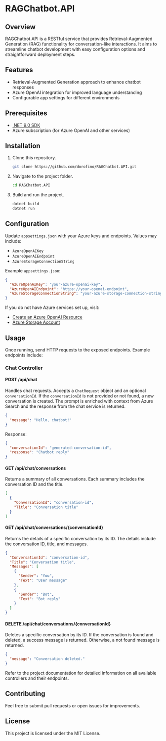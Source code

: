 # RAGChatbot.API

## Overview
RAGChatbot.API is a RESTful service that provides Retrieval-Augmented Generation (RAG) functionality for conversation-like interactions. It aims to streamline chatbot development with easy configuration options and straightforward deployment steps.

## Features
- Retrieval-Augmented Generation approach to enhance chatbot responses
- Azure OpenAI integration for improved language understanding
- Configurable app settings for different environments

## Prerequisites
- [.NET 9.0 SDK](https://dotnet.microsoft.com/en-us/download)
- Azure subscription (for Azure OpenAI and other services)

## Installation
1. Clone this repository.
    ```sh
    git clone https://github.com/dorofino/RAGChatbot.API.git
    ```
2. Navigate to the project folder.
    ```sh
    cd RAGChatbot.API
    ```
3. Build and run the project.
    ```sh
    dotnet build
    dotnet run
    ```

## Configuration
Update `appsettings.json` with your Azure keys and endpoints. Values may include:
- `AzureOpenAIKey`
- `AzureOpenAIEndpoint`
- `AzureStorageConnectionString`

Example `appsettings.json`:
```json
{
  "AzureOpenAIKey": "your-azure-openai-key",
  "AzureOpenAIEndpoint": "https://your-openai-endpoint",
  "AzureStorageConnectionString": "your-azure-storage-connection-string"
}
```

If you do not have Azure services set up, visit:
- [Create an Azure OpenAI Resource](https://learn.microsoft.com/azure/cognitive-services/openai/how-to/create-resource)
- [Azure Storage Account](https://azure.microsoft.com/services/storage/)

## Usage
Once running, send HTTP requests to the exposed endpoints. Example endpoints include:

### Chat Controller

#### POST /api/chat
Handles chat requests. Accepts a `ChatRequest` object and an optional `conversationId`. If the `conversationId` is not provided or not found, a new conversation is created. The prompt is enriched with context from Azure Search and the response from the chat service is returned.
```json
{
  "message": "Hello, chatbot!"
}
```
Response:
```json
{
  "conversationId": "generated-conversation-id",
  "response": "Chatbot reply"
}
```

#### GET /api/chat/conversations
Returns a summary of all conversations. Each summary includes the conversation ID and the title.
```json
[
  {
    "ConversationId": "conversation-id",
    "Title": "Conversation title"
  }
]
```

#### GET /api/chat/conversations/{conversationId}
Returns the details of a specific conversation by its ID. The details include the conversation ID, title, and messages.
```json
{
  "ConversationId": "conversation-id",
  "Title": "Conversation title",
  "Messages": [
    {
      "Sender": "You",
      "Text": "User message"
    },
    {
      "Sender": "Bot",
      "Text": "Bot reply"
    }
  ]
}
```

#### DELETE /api/chat/conversations/{conversationId}
Deletes a specific conversation by its ID. If the conversation is found and deleted, a success message is returned. Otherwise, a not found message is returned.
```json
{
  "message": "Conversation deleted."
}
```

Refer to the project documentation for detailed information on all available controllers and their endpoints.

## Contributing
Feel free to submit pull requests or open issues for improvements.

## License
This project is licensed under the MIT License.
